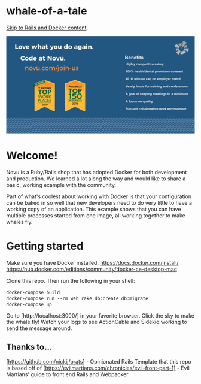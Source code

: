 # whale-of-a-tale
[Skip to Rails and Docker content](#welcome).

[![](img/hiring_ad.jpg)](http://novu.com/join-us)

# Welcome!
Novu is a Ruby/Rails shop that has adopted Docker for both development and production. We learned a lot along the way and would like to share a basic, working example with the community.

Part of what's coolest about working with Docker is that your configuration can be baked in so well that new developers need to do very little to have a working copy of an application. This example shows that you can have multiple processes started from one image, all working together to make whales fly.

# Getting started
Make sure you have Docker installed.
https://docs.docker.com/install/
https://hub.docker.com/editions/community/docker-ce-desktop-mac

Clone this repo. Then run the following in your shell:
```
docker-compose build
docker-compose run --rm web rake db:create db:migrate
docker-compose up
```

Go to [http://localhost:3000/] in your favorite browser.
Click the sky to make the whale fly! Watch your logs to see ActionCable and Sidekiq working to send the message around.

## Thanks to...
[https://github.com/nickjj/orats] - Opinionated Rails Template that this repo is based off of
[https://evilmartians.com/chronicles/evil-front-part-1] - Evil Martians' guide to front end Rails and Webpacker
